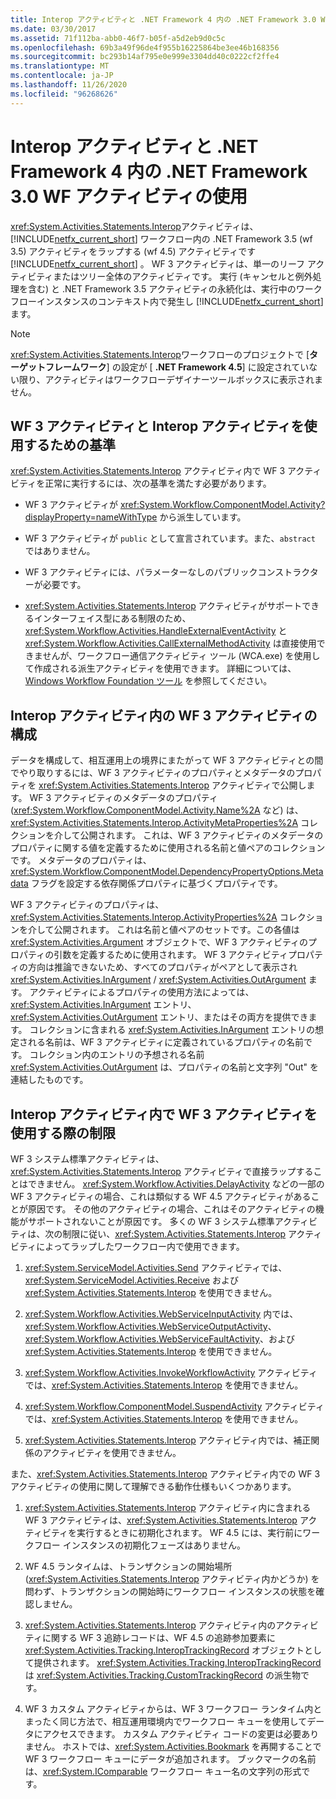 ```yaml
---
title: Interop アクティビティと .NET Framework 4 内の .NET Framework 3.0 WF アクティビティの使用
ms.date: 03/30/2017
ms.assetid: 71f112ba-abb0-46f7-b05f-a5d2eb9d0c5c
ms.openlocfilehash: 69b3a49f96de4f955b16225864be3ee46b168356
ms.sourcegitcommit: bc293b14af795e0e999e3304dd40c0222cf2ffe4
ms.translationtype: MT
ms.contentlocale: ja-JP
ms.lasthandoff: 11/26/2020
ms.locfileid: "96268626"
---
```

# <a name="using-net-framework-30-wf-activities-in-net-framework-4-with-the-interop-activity"></a>Interop アクティビティと .NET Framework 4 内の .NET Framework 3.0 WF アクティビティの使用

<xref:System.Activities.Statements.Interop>アクティビティは、 [!INCLUDE[netfx_current_short](../../../includes/netfx-current-short-md.md)] ワークフロー内の .NET Framework 3.5 (wf 3.5) アクティビティをラップする (wf 4.5) アクティビティです [!INCLUDE[netfx_current_short](../../../includes/netfx-current-short-md.md)] 。 WF 3 アクティビティは、単一のリーフ アクティビティまたはツリー全体のアクティビティです。 実行 (キャンセルと例外処理を含む) と .NET Framework 3.5 アクティビティの永続化は、実行中のワークフローインスタンスのコンテキスト内で発生し [!INCLUDE[netfx_current_short](../../../includes/netfx-current-short-md.md)] ます。  
  
> [!NOTE]
> <xref:System.Activities.Statements.Interop>ワークフローのプロジェクトで [**ターゲットフレームワーク**] の設定が [ **.NET Framework 4.5**] に設定されていない限り、アクティビティはワークフローデザイナーツールボックスに表示されません。  
  
## <a name="criteria-for-using-a-wf-3-activity-with-an-interop-activity"></a>WF 3 アクティビティと Interop アクティビティを使用するための基準  

 <xref:System.Activities.Statements.Interop> アクティビティ内で WF 3 アクティビティを正常に実行するには、次の基準を満たす必要があります。  
  
- WF 3 アクティビティが <xref:System.Workflow.ComponentModel.Activity?displayProperty=nameWithType> から派生しています。  
  
- WF 3 アクティビティが `public` として宣言されています。また、`abstract` ではありません。  
  
- WF 3 アクティビティには、パラメーターなしのパブリックコンストラクターが必要です。  
  
- <xref:System.Activities.Statements.Interop> アクティビティがサポートできるインターフェイス型にある制限のため、<xref:System.Workflow.Activities.HandleExternalEventActivity> と <xref:System.Workflow.Activities.CallExternalMethodActivity> は直接使用できませんが、ワークフロー通信アクティビティ ツール (WCA.exe) を使用して作成される派生アクティビティを使用できます。 詳細については、 [Windows Workflow Foundation ツール](/previous-versions/dotnet/netframework-3.5/ms734408(v=vs.90)) を参照してください。  
  
## <a name="configuring-a-wf-3-activity-within-an-interop-activity"></a>Interop アクティビティ内の WF 3 アクティビティの構成  

 データを構成して、相互運用上の境界にまたがって WF 3 アクティビティとの間でやり取りするには、WF 3 アクティビティのプロパティとメタデータのプロパティを <xref:System.Activities.Statements.Interop> アクティビティで公開します。 WF 3 アクティビティのメタデータのプロパティ (<xref:System.Workflow.ComponentModel.Activity.Name%2A> など) は、<xref:System.Activities.Statements.Interop.ActivityMetaProperties%2A> コレクションを介して公開されます。 これは、WF 3 アクティビティのメタデータのプロパティに関する値を定義するために使用される名前と値ペアのコレクションです。 メタデータのプロパティは、<xref:System.Workflow.ComponentModel.DependencyPropertyOptions.Metadata> フラグを設定する依存関係プロパティに基づくプロパティです。  
  
 WF 3 アクティビティのプロパティは、<xref:System.Activities.Statements.Interop.ActivityProperties%2A> コレクションを介して公開されます。 これは名前と値ペアのセットです。この各値は <xref:System.Activities.Argument> オブジェクトで、WF 3 アクティビティのプロパティの引数を定義するために使用されます。 WF 3 アクティビティプロパティの方向は推論できないため、すべてのプロパティがペアとして表示され <xref:System.Activities.InArgument> / <xref:System.Activities.OutArgument> ます。 アクティビティによるプロパティの使用方法によっては、<xref:System.Activities.InArgument> エントリ、<xref:System.Activities.OutArgument> エントリ、またはその両方を提供できます。 コレクションに含まれる <xref:System.Activities.InArgument> エントリの想定される名前は、WF 3 アクティビティに定義されているプロパティの名前です。 コレクション内のエントリの予想される名前 <xref:System.Activities.OutArgument> は、プロパティの名前と文字列 "Out" を連結したものです。  
  
## <a name="limitations-of-using-a-wf-3-activity-within-an-interop-activity"></a>Interop アクティビティ内で WF 3 アクティビティを使用する際の制限  

 WF 3 システム標準アクティビティは、<xref:System.Activities.Statements.Interop> アクティビティで直接ラップすることはできません。 <xref:System.Workflow.Activities.DelayActivity> などの一部の WF 3 アクティビティの場合、これは類似する WF 4.5 アクティビティがあることが原因です。 その他のアクティビティの場合、これはそのアクティビティの機能がサポートされないことが原因です。 多くの WF 3 システム標準アクティビティは、次の制限に従い、<xref:System.Activities.Statements.Interop> アクティビティによってラップしたワークフロー内で使用できます。  
  
1. <xref:System.ServiceModel.Activities.Send> アクティビティでは、<xref:System.ServiceModel.Activities.Receive> および <xref:System.Activities.Statements.Interop> を使用できません。  
  
2. <xref:System.Workflow.Activities.WebServiceInputActivity> 内では、<xref:System.Workflow.Activities.WebServiceOutputActivity>、<xref:System.Workflow.Activities.WebServiceFaultActivity>、および <xref:System.Activities.Statements.Interop> を使用できません。  
  
3. <xref:System.Workflow.Activities.InvokeWorkflowActivity> アクティビティでは、<xref:System.Activities.Statements.Interop> を使用できません。  
  
4. <xref:System.Workflow.ComponentModel.SuspendActivity> アクティビティでは、<xref:System.Activities.Statements.Interop> を使用できません。  
  
5. <xref:System.Activities.Statements.Interop> アクティビティ内では、補正関係のアクティビティを使用できません。  
  
 また、<xref:System.Activities.Statements.Interop> アクティビティ内での WF 3 アクティビティの使用に関して理解できる動作仕様もいくつかあります。  
  
1. <xref:System.Activities.Statements.Interop> アクティビティ内に含まれる WF 3 アクティビティは、<xref:System.Activities.Statements.Interop> アクティビティを実行するときに初期化されます。 WF 4.5 には、実行前にワークフロー インスタンスの初期化フェーズはありません。  
  
2. WF 4.5 ランタイムは、トランザクションの開始場所 (<xref:System.Activities.Statements.Interop> アクティビティ内かどうか) を問わず、トランザクションの開始時にワークフロー インスタンスの状態を確認しません。  
  
3. <xref:System.Activities.Statements.Interop> アクティビティ内のアクティビティに関する WF 3 追跡レコードは、WF 4.5 の追跡参加要素に <xref:System.Activities.Tracking.InteropTrackingRecord> オブジェクトとして提供されます。 <xref:System.Activities.Tracking.InteropTrackingRecord> は <xref:System.Activities.Tracking.CustomTrackingRecord> の派生物です。  
  
4. WF 3 カスタム アクティビティからは、WF 3 ワークフロー ランタイム内とまったく同じ方法で、相互運用環境内でワークフロー キューを使用してデータにアクセスできます。 カスタム アクティビティ コードの変更は必要ありません。 ホストでは、<xref:System.Activities.Bookmark> を再開することで WF 3 ワークフロー キューにデータが追加されます。 ブックマークの名前は、<xref:System.IComparable> ワークフロー キュー名の文字列の形式です。
